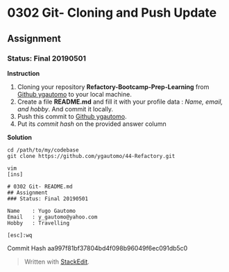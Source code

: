 # 0302 Git- Cloning and Push Update
## Assignment
### Status: Final 20190501

**Instruction**

 1. Cloning your repository **Refactory-Bootcamp-Prep-Learning** from [Github ygautomo](https://github.com/ygautomo/44-Refactory) to your local machine.
 2. Create a file **README.md** and fill it with your profile data : *Name, email, and hobby*. And commit it locally.
 3. Push this commit to [Github ygautomo](https://github.com/ygautomo/44-Refactory).
 4. Put its *commit hash* on the provided answer column

**Solution**
```Git Config
cd /path/to/my/codebase
git clone https://github.com/ygautomo/44-Refactory.git
```

```Shell
vim
[ins]

# 0302 Git- README.md
## Assignment
### Status: Final 20190501

Name 	: Yugo Gautomo
Email	: y_gautomo@yahoo.com
Hobby	: Travelling

[esc]:wq
```

Commit Hash
aa997f81bf37804bd4f098b96049f6ec091db5c0

> Written with [StackEdit](https://stackedit.io/).